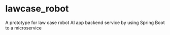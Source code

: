 # lawcase_robot
A prototype for law case robot AI app backend service by using Spring Boot to a microservice
